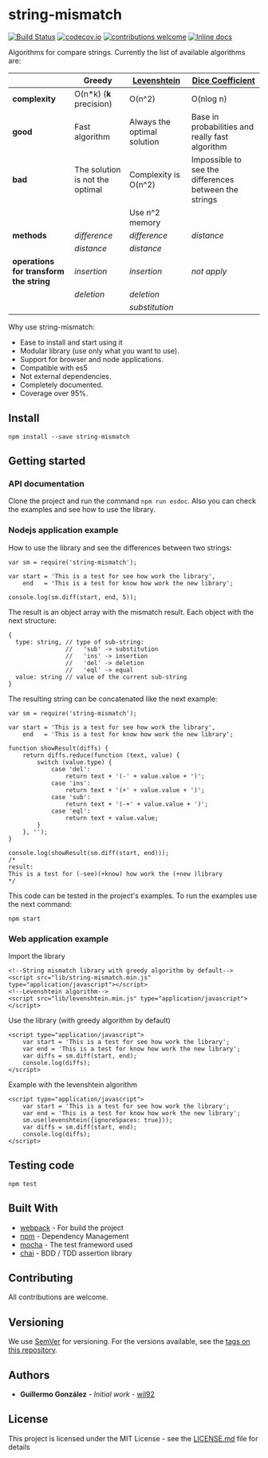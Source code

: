 # string-mismatch

[![Build Status](https://travis-ci.org/wil92/string-mismatch.png?branch=master)](https://travis-ci.org/wil92/string-mismatch)
[![codecov.io](https://img.shields.io/codecov/c/github/wil92/string-mismatch/master.svg?style=flat-square)](http://codecov.io/github/wil92/string-mismatch?branch=master)
[![contributions welcome](https://img.shields.io/badge/contributions-welcome-brightgreen.svg?style=flat)](https://github.com/wil92/string-mismatch/issues)
[![Inline docs](http://inch-ci.org/github/wil92/string-mismatch.svg?branch=master)](http://inch-ci.org/github/wil92/string-mismatch)

Algorithms for compare strings. Currently the list of available algorithms are:

|                                       |Greedy                         |[Levenshtein](https://en.wikipedia.org/wiki/Levenshtein_distance)|[Dice Coefficient](https://en.wikipedia.org/wiki/S%C3%B8rensen%E2%80%93Dice_coefficient)|
|---------------------------------------|-------------------------------|-----------------------------------------------------------------|----------------------------------------------------------------------------------------|
|**complexity**                         |O(n*k) (**k** precision)       |O(n^2)                                                           |O(nlog n)                                                                               |
|**good**                               |Fast algorithm                 |Always the optimal solution                                      |Base in probabilities and really fast algorithm                                         |
|**bad**                                |The solution is not the optimal|Complexity is O(n^2)                                             |Impossible to see the differences between the strings                                   |
|                                       |                               |Use n^2 memory                                                   |                                                                                        |
|**methods**                            |*difference*                   |*difference*                                                     |*distance*                                                                              |
|                                       |*distance*                     |*distance*                                                       |                                                                                        |
|**operations for transform the string**|*insertion*                    |*insertion*                                                      |*not apply*                                                                             |
|                                       |*deletion*                     |*deletion*                                                       |                                                                                        |
|                                       |                               |*substitution*                                                   |                                                                                        |

Why use string-mismatch:

- Ease to install and start using it
- Modular library (use only what you want to use).
- Support for browser and node applications.
- Compatible with es5
- Not external dependencies.
- Completely documented.
- Coverage over 95%.

## Install

```
npm install --save string-mismatch
```

## Getting started

### API documentation

Clone the project and run the command `npm run esdoc`. Also you can check the examples and see how to use the library.

### Nodejs application example

How to use the library and see the differences between two strings:

```es5
var sm = require('string-mismatch');

var start = 'This is a test for see how work the library',
    end   = 'This is a test for know how work the new library';

console.log(sm.diff(start, end, 5));
```

The result is an object array with the mismatch result. Each object with the next structure:

```es5
{
  type: string, // type of sub-string:
                //   'sub' -> substitution
                //   'ins' -> insertion
                //   'del' -> deletion
                //   'eql' -> equal
  value: string // value of the current sub-string
}
```

The resulting string can be concatenated like the next example:

```es5
var sm = require('string-mismatch');

var start = 'This is a test for see how work the library',
    end   = 'This is a test for know how work the new library';

function showResult(diffs) {
    return diffs.reduce(function (text, value) {
        switch (value.type) {
            case 'del':
                return text + '(-' + value.value + ')';
            case 'ins':
                return text + '(+' + value.value + ')';
            case 'sub':
                return text + '(-+' + value.value + ')';
            case 'eql':
                return text + value.value;
        }
    }, '');
}

console.log(showResult(sm.diff(start, end)));
/*
result:
This is a test for (-see)(+know) how work the (+new )library
*/
```

This code can be tested in the project's examples. To run the examples use the next command:

```
npm start
```


### Web application example

Import the library

```html5
<!--String mismatch library with greedy algorithm by default-->
<script src="lib/string-mismatch.min.js" type="application/javascript"></script>
<!--Levenshtein algorithm-->
<script src="lib/levenshtein.min.js" type="application/javascript"></script>
```

Use the library (with greedy algorithm by default)

```html5
<script type="application/javascript">
    var start = 'This is a test for see how work the library';
    var end = 'This is a test for know how work the new library';
    var diffs = sm.diff(start, end);
    console.log(diffs);
</script>
```

Example with the levenshtein algorithm

```html5
<script type="application/javascript">
    var start = 'This is a test for see how work the library';
    var end = 'This is a test for know how work the new library';
    sm.use(levenshtein({ignoreSpaces: true}));
    var diffs = sm.diff(start, end);
    console.log(diffs);
</script>
```

## Testing code

```
npm test
```

## Built With

* [webpack](https://webpack.js.org/) - For build the project
* [npm](https://www.npmjs.com/) - Dependency Management
* [mocha](https://mochajs.org/) - The test frameword used
* [chai](https://mochajs.org/) - BDD / TDD assertion library

## Contributing

All contributions are welcome.

## Versioning

We use [SemVer](http://semver.org/) for versioning. For the versions available, see the [tags on this repository](https://github.com/wil92/string-mismatch/tags).

## Authors

* **Guillermo González** - *Initial work* - [wil92](https://github.com/wil92)

## License

This project is licensed under the MIT License - see the [LICENSE.md](https://gitlab.com/wil92/wankar-server/blob/development/LICENSE) file for details
